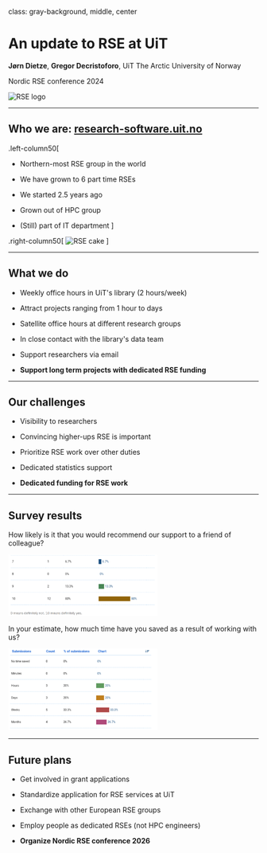 class: gray-background, middle, center

# An update to RSE at UiT

**Jørn Dietze**, **Gregor Decristoforo**, UiT The Arctic University of Norway

Nordic RSE conference 2024

<img src="img/logo.png"
     alt="RSE logo"
     style="height: 250px;"/>

---

## Who we are: [research-software.uit.no](https://research-software.uit.no/)

.left-column50[
- Northern-most RSE group in the world

- We have grown to 6 part time RSEs 

- We started 2.5 years ago

- Grown out of HPC group 

- (Still) part of IT department
]

.right-column50[
<img src="img/rse-team.jpg"
     alt="RSE cake"
     style="height: 300px;"/>
]

---

## What we do

- Weekly office hours in UiT's library (2 hours/week)

- Attract projects ranging from 1 hour to days

- Satellite office hours at different research groups

- In close contact with the library's data team

- Support researchers via email

- **Support long term projects with dedicated RSE funding**

---

## Our challenges

- Visibility to researchers

- Convincing higher-ups RSE is important

- Prioritize RSE work over other duties

- Dedicated statistics support

- **Dedicated funding for RSE work**

---

## Survey results

How likely is it that you would recommend our support to a friend of colleague?

<img src="img/survey-1.png"
     alt="Plot estimating time saving"
     style="width: 300px;"/>

In your estimate, how much time have you saved as a result of working with us?

<img src="img/survey-2.png"
     alt="How likely are you to recommend?"
     STYLE="WIDTH: 300PX;"/>

---

## Future plans

- Get involved in grant applications 

- Standardize application for RSE services at UiT

- Exchange with other European RSE groups

- Employ people as dedicated RSEs (not HPC engineers)

- **Organize Nordic RSE conference 2026**
